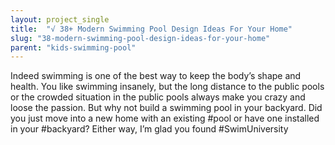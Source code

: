 ```yaml
---
layout: project_single
title:  "√ 38+ Modern Swimming Pool Design Ideas For Your Home"
slug: "38-modern-swimming-pool-design-ideas-for-your-home"
parent: "kids-swimming-pool"
---
```

Indeed swimming is one of the best way to keep the body’s shape and health. You like swimming insanely, but the long distance to the public pools or the crowded situation in the public pools always make you crazy and loose the passion. But why not build a swimming pool in your backyard. Did you just move into a new home with an existing #pool or have one installed in your #backyard? Either way, I’m glad you found #SwimUniversity